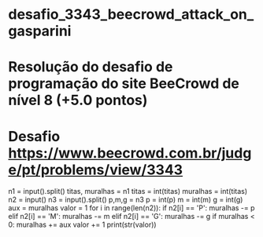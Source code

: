 # desafio_3343_beecrowd_attack_on_gasparini
# Resolução do desafio de programação do site BeeCrowd de nível 8 (+5.0 pontos)

# Desafio https://www.beecrowd.com.br/judge/pt/problems/view/3343

n1 = input().split()
titas, muralhas = n1
titas = int(titas)
muralhas = int(titas)
n2 = input()
n3 = input().split()
p,m,g = n3
p = int(p)
m = int(m)
g = int(g)
aux = muralhas
valor = 1
for i in range(len(n2)):
  if n2[i] == 'P':
    muralhas -= p
  elif n2[i] == 'M':
    muralhas -= m
  elif n2[i] == 'G':
    muralhas -= g
  if muralhas < 0:
    muralhas += aux
    valor += 1
print(str(valor))
